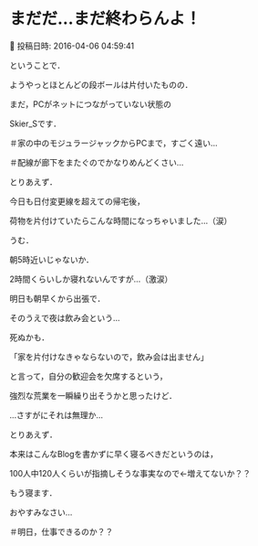 # まだだ…まだ終わらんよ！

📅 投稿日時: 2016-04-06 04:59:41

ということで．


ようやっとほとんどの段ボールは片付いたものの．


まだ，PCがネットにつながっていない状態の


Skier_Sです．





＃家の中のモジュラージャックからPCまで，すごく遠い…


＃配線が廊下をまたぐのでかなりめんどくさい…





とりあえず．


今日も日付変更線を超えての帰宅後，


荷物を片付けていたらこんな時間になっちゃいました…（涙）


うむ．


朝5時近いじゃないか．


2時間くらいしか寝れないんですが…（激涙）





明日も朝早くから出張で．


そのうえで夜は飲み会という…


死ぬかも．


「家を片付けなきゃならないので，飲み会は出ません」


と言って，自分の歓迎会を欠席するという，


強烈な荒業を一瞬繰り出そうかと思ったけど．


…さすがにそれは無理か…





とりあえず．


本来はこんなBlogを書かずに早く寝るべきだというのは，


100人中120人くらいが指摘しそうな事実なので←増えてないか？？


もう寝ます．


おやすみなさい…





＃明日，仕事できるのか？？
